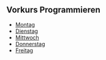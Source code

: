 ## Vorkurs Programmieren

 * [Montag](https://github.com/fabiberlin/Early-Bird-WiSe-2017/tree/master/Montag)
 * [Dienstag]()
 * [Mittwoch]()
 * [Donnerstag]()
 * [Freitag]()
